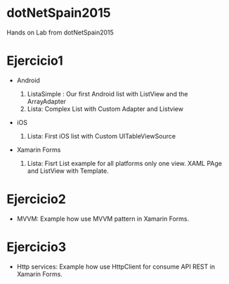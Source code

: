 # dotNetSpain2015
Hands on Lab from dotNetSpain2015


# Ejercicio1

   * Android
      1. ListaSimple : Our first Android list with ListView and the ArrayAdapter
      2. Lista: Complex List with Custom Adapter and Listview
      
   * iOS
      1. Lista: First iOS list with Custom UITableViewSource
      
   * Xamarin Forms
      1. Lista: Fisrt List example for all platforms only one view. XAML PAge and ListView with Template.
      
# Ejercicio2
   
   * MVVM: Example how use MVVM pattern in Xamarin Forms.
   
# Ejercicio3

   * Http services: Example how use HttpClient for consume API REST in Xamarin Forms.
   


